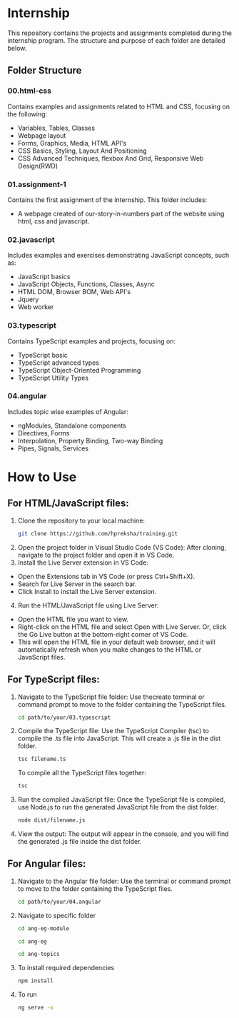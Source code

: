 # Internship

This repository contains the projects and assignments completed during the internship program. The structure and purpose of each folder are detailed below.

## Folder Structure

### 00.html-css
Contains examples and assignments related to HTML and CSS, focusing on the following:
- Variables, Tables, Classes
- Webpage layout
- Forms, Graphics, Media, HTML API's
- CSS Basics, Styling, Layout And Positioning
- CSS Advanced Techniques, flexbox And Grid, Responsive Web Design(RWD)

### 01.assignment-1
Contains the first assignment of the internship. This folder includes:
- A webpage created of our-story-in-numbers part of the website using html, css and javascript.

### 02.javascript
Includes examples and exercises demonstrating JavaScript concepts, such as:
- JavaScript basics
- JavaScript Objects, Functions, Classes, Async
- HTML DOM, Browser BOM, Web API's
- Jquery
- Web worker

### 03.typescript
Contains TypeScript examples and projects, focusing on:
- TypeScript basic
- TypeScript advanced types
- TypeScript Object-Oriented Programming
- TypeScript Utility Types

### 04.angular
Includes topic wise examples of Angular:
- ngModules, Standalone components
- Directives, Forms
- Interpolation, Property Binding, Two-way Binding
- Pipes, Signals, Services

# How to Use
## For HTML/JavaScript files:
1. Clone the repository to your local machine:
   ```bash
   git clone https://github.com/hpreksha/training.git
2. Open the project folder in Visual Studio Code (VS Code): After cloning, navigate to the project folder and open it in VS Code.
3. Install the Live Server extension in VS Code:
- Open the Extensions tab in VS Code (or press Ctrl+Shift+X).
- Search for Live Server in the search bar.
- Click Install to install the Live Server extension.
4. Run the HTML/JavaScript file using Live Server:
- Open the HTML file you want to view.
- Right-click on the HTML file and select Open with Live Server. Or, click the Go Live button at the bottom-right corner of VS Code.
- This will open the HTML file in your default web browser, and it will automatically refresh when you make changes to the HTML or JavaScript files.

## For TypeScript files:
1. Navigate to the TypeScript file folder: Use thecreate terminal or command prompt to move to the folder containing the TypeScript files.
   ```bash
   cd path/to/your/03.typescript
2. Compile the TypeScript file: Use the TypeScript Compiler (tsc) to compile the .ts file into JavaScript. This will create a .js file in the dist folder.
   ```bash
   tsc filename.ts
   ```
   To compile all the TypeScript files together:
   ```bash
   tsc
3. Run the compiled JavaScript file: Once the TypeScript file is compiled, use Node.js to run the generated JavaScript file from the dist folder.
   ```bash
   node dist/filename.js
4. View the output: The output will appear in the console, and you will find the generated .js file inside the dist folder.

## For Angular files:
1. Navigate to the Angular file folder: Use the terminal or command prompt to move to the folder containing the TypeScript files.
   ```bash
   cd path/to/your/04.angular
2. Navigate to specific folder
   ```bash
   cd ang-eg-module
   ````
   ```bash
   cd ang-eg
   ```
   ```bash
   cd ang-topics
   ```
3. To install required dependencies
   ```bash
   npm install
   ```
4. To run
   ```bash
   ng serve -o

